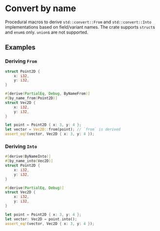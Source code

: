 # Convert by name

Procedural macros to derive `std::convert::From` and `std::convert::Into` implementations based on field/variant names.
The crate supports `struct`s and `enum`s only. `union`s are not supported.

## Examples

### Deriving `From`

```rust
struct Point2D {
    x: i32,
    y: i32,
}

#[derive(PartialEq, Debug, ByNameFrom)]
#[by_name_from(Point2D)]
struct Vec2D {
    x: i32,
    y: i32,
}

let point = Point2D { x: 3, y: 4 };
let vector = Vec2D::from(point); // `from` is derived
assert_eq!(vector, Vec2D { x: 3, y: 4 });
```

### Deriving `Into`

```rust
#[derive(ByNameInto)]
#[by_name_into(Vec2D)]
struct Point2D {
    x: i32,
    y: i32,
}

#[derive(PartialEq, Debug)]
struct Vec2D {
    x: i32,
    y: i32,
}

let point = Point2D { x: 3, y: 4 };
let vector: Vec2D = point.into();
assert_eq!(vector, Vec2D { x: 3, y: 4 });
```

